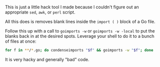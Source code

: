 This is just a little hack tool I made because I couldn't figure out an appropriate `sed`, `awk`, or `perl` script.

All this does is removes blank lines inside the `import ( )` block of a Go file.

Follow this up with a call to `goimports -w` or `goimports -w -local` to put
the blanks back in at the desired spots. Leverage your shell to do it to a
bunch of files at once:

```sh
for f in **/*.go; do condenseimports "$f" && goimports -w "$f"; done
```

It is very hacky and generally "bad" code.
